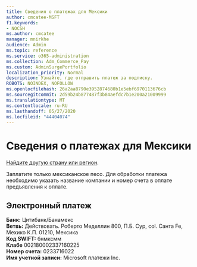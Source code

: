 ```yaml
---
title: Сведения о платежах для Мексики
author: cmcatee-MSFT
f1.keywords:
- NOCSH
ms.author: cmcatee
manager: mnirkhe
audience: Admin
ms.topic: reference
ms.service: o365-administration
ms.collection: Adm_Commerce_Pay
ms.custom: AdminSurgePortfolio
localization_priority: Normal
description: Узнайте, где отправить платеж за подписку.
ROBOTS: NOINDEX, NOFOLLOW
ms.openlocfilehash: 26a2aa8790e3952874680b1e5ebf6970113676cb
ms.sourcegitcommit: 2d59b24b877487f3b84aefdc7b1e200a21009999
ms.translationtype: MT
ms.contentlocale: ru-RU
ms.lasthandoff: 05/27/2020
ms.locfileid: "44404074"
---
```

# <a name="payment-information-for-mexico"></a>Сведения о платежах для Мексики

[Найдите другую страну или регион](../billing-and-payments/pay-for-your-subscription.md).

Заплатите только мексиканское песо. Для обработки платежа необходимо указать название компании и номер счета в оплате предъявления к оплате.

## <a name="electronic-funds-transfer"></a>Электронный платеж

**Банк:** Цитибанк/Банамекс  
**Ветвь:** Действовать. Роберто Меделлин 800, П.Б. Сур, col. Санта Fe, Мехико К.П. 01210, Мексика  
**Код SWIFT:** бнмксмм  
**Клабе** 002180002337160225  
**Номер счета:** 0233716022  
**Имя учетной записи:** Microsoft платежи Inc.